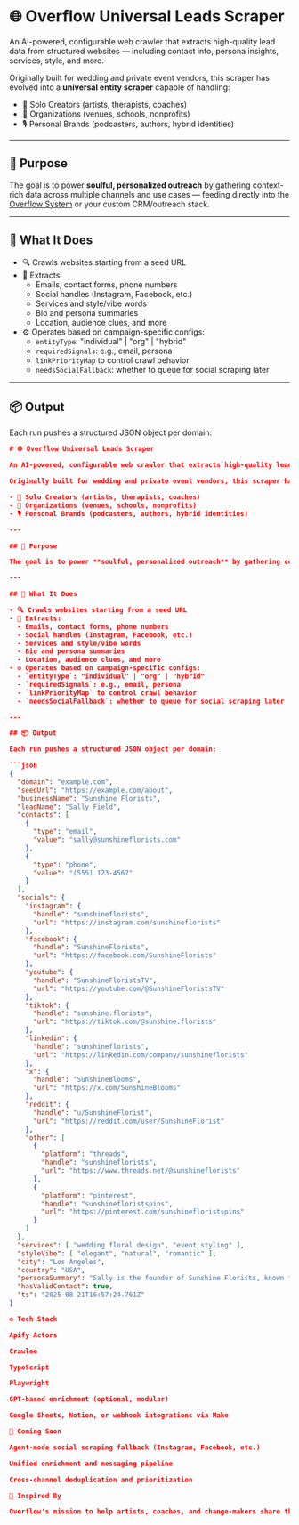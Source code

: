 # 🌐 Overflow Universal Leads Scraper

An AI-powered, configurable web crawler that extracts high-quality lead data from structured websites — including contact info, persona insights, services, style, and more.

Originally built for wedding and private event vendors, this scraper has evolved into a **universal entity scraper** capable of handling:

- 🌱 Solo Creators (artists, therapists, coaches)
- 🏢 Organizations (venues, schools, nonprofits)
- 🎙️ Personal Brands (podcasters, authors, hybrid identities)

---

## 🎯 Purpose

The goal is to power **soulful, personalized outreach** by gathering context-rich data across multiple channels and use cases — feeding directly into the [Overflow System](https://overflow.io) or your custom CRM/outreach stack.

---

## 🧠 What It Does

- 🔍 Crawls websites starting from a seed URL
- 🧠 Extracts:
  - Emails, contact forms, phone numbers
  - Social handles (Instagram, Facebook, etc.)
  - Services and style/vibe words
  - Bio and persona summaries
  - Location, audience clues, and more
- ⚙️ Operates based on campaign-specific configs:
  - `entityType`: "individual" | "org" | "hybrid"
  - `requiredSignals`: e.g., email, persona
  - `linkPriorityMap` to control crawl behavior
  - `needsSocialFallback`: whether to queue for social scraping later

---

## 📦 Output

Each run pushes a structured JSON object per domain:

```json
# 🌐 Overflow Universal Leads Scraper

An AI-powered, configurable web crawler that extracts high-quality lead data from structured websites — including contact info, persona insights, services, style, and more.

Originally built for wedding and private event vendors, this scraper has evolved into a **universal entity scraper** capable of handling:

- 🌱 Solo Creators (artists, therapists, coaches)
- 🏢 Organizations (venues, schools, nonprofits)
- 🎙️ Personal Brands (podcasters, authors, hybrid identities)

---

## 🎯 Purpose

The goal is to power **soulful, personalized outreach** by gathering context-rich data across multiple channels and use cases — feeding directly into the [Overflow System](https://overflow.io) or your custom CRM/outreach stack.

---

## 🧠 What It Does

- 🔍 Crawls websites starting from a seed URL
- 🧠 Extracts:
  - Emails, contact forms, phone numbers
  - Social handles (Instagram, Facebook, etc.)
  - Services and style/vibe words
  - Bio and persona summaries
  - Location, audience clues, and more
- ⚙️ Operates based on campaign-specific configs:
  - `entityType`: "individual" | "org" | "hybrid"
  - `requiredSignals`: e.g., email, persona
  - `linkPriorityMap` to control crawl behavior
  - `needsSocialFallback`: whether to queue for social scraping later

---

## 📦 Output

Each run pushes a structured JSON object per domain:

```json
{
  "domain": "example.com",
  "seedUrl": "https://example.com/about",
  "businessName": "Sunshine Florists",
  "leadName": "Sally Field",
  "contacts": [
    {
      "type": "email",
      "value": "sally@sunshineflorists.com"
    },
    {
      "type": "phone",
      "value": "(555) 123-4567"
    }
  ],
  "socials": {
    "instagram": {
      "handle": "sunshineflorists",
      "url": "https://instagram.com/sunshineflorists"
    },
    "facebook": {
      "handle": "SunshineFlorists",
      "url": "https://facebook.com/SunshineFlorists"
    },
    "youtube": {
      "handle": "SunshineFloristsTV",
      "url": "https://youtube.com/@SunshineFloristsTV"
    },
    "tiktok": {
      "handle": "sunshine.florists",
      "url": "https://tiktok.com/@sunshine.florists"
    },
    "linkedin": {
      "handle": "sunshineflorists",
      "url": "https://linkedin.com/company/sunshineflorists"
    },
    "x": {
      "handle": "SunshineBlooms",
      "url": "https://x.com/SunshineBlooms"
    },
    "reddit": {
      "handle": "u/SunshineFlorist",
      "url": "https://reddit.com/user/SunshineFlorist"
    },
    "other": [
      {
        "platform": "threads",
        "handle": "sunshineflorists",
        "url": "https://www.threads.net/@sunshineflorists"
      },
      {
        "platform": "pinterest",
        "handle": "sunshinefloristspins",
        "url": "https://pinterest.com/sunshinefloristspins"
      }
    ]
  },
  "services": [ "wedding floral design", "event styling" ],
  "styleVibe": [ "elegant", "natural", "romantic" ],
  "city": "Los Angeles",
  "country": "USA",
  "personaSummary": "Sally is the founder of Sunshine Florists, known for her romantic, nature-inspired floral designs. She caters primarily to upscale weddings in Southern California.",
  "hasValidContact": true,
  "ts": "2025-08-21T16:57:24.761Z"
}

⚙️ Tech Stack

Apify Actors

Crawlee

TypeScript

Playwright

GPT-based enrichment (optional, modular)

Google Sheets, Notion, or webhook integrations via Make

🔮 Coming Soon

Agent-mode social scraping fallback (Instagram, Facebook, etc.)

Unified enrichment and messaging pipeline

Cross-channel deduplication and prioritization

💞 Inspired By

Overflow's mission to help artists, coaches, and change-makers share their gifts — not through spam, but through resonance.



